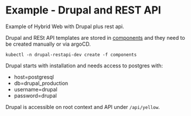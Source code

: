 # Example - Drupal and REST API

Example of Hybrid Web with Drupal plus rest api.

Drupal and RESt API templates are stored in [components](components) and they need to be created manually or via argoCD.

```shell
kubectl -n drupal-restapi-dev create -f components
```

Drupal starts with installation and needs access to postgres with:

* host=postgresql
* db=drupal_production
* username=drupal
* password=drupal

Drupal is accessible on root context and API under `/api/yellow`.